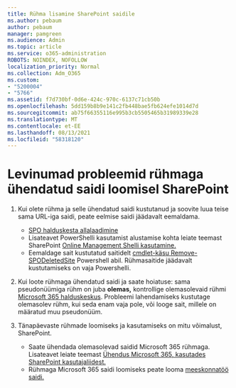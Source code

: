 ```yaml
---
title: Rühma lisamine SharePoint saidile
ms.author: pebaum
author: pebaum
manager: pamgreen
ms.audience: Admin
ms.topic: article
ms.service: o365-administration
ROBOTS: NOINDEX, NOFOLLOW
localization_priority: Normal
ms.collection: Adm_O365
ms.custom:
- "5200004"
- "5766"
ms.assetid: f7d730bf-0d6e-424c-970c-6137c71cb50b
ms.openlocfilehash: 5dd159b8b9e141c2fb448bae5fb624efe1014d7d
ms.sourcegitcommit: ab75f66355116e995b3cb5505465b31989339e28
ms.translationtype: MT
ms.contentlocale: et-EE
ms.lasthandoff: 08/13/2021
ms.locfileid: "58318120"
---
```

# <a name="common-issues-when-creating-a-group-connected-site-in-sharepoint"></a>Levinumad probleemid rühmaga ühendatud saidi loomisel SharePoint

1. Kui olete rühma ja selle ühendatud saidi kustutanud ja soovite luua teise sama URL-iga saidi, peate eelmise saidi jäädavalt eemaldama.

   - [SPO halduskesta allalaadimine](https://support.office.com/article/introduction-to-the-sharepoint-online-management-shell-c16941c3-19b4-4710-8056-34c034493429)
   - Lisateavet PowerShelli kasutamist alustamise kohta leiate teemast SharePoint [Online Management Shelli kasutamine.](https://docs.microsoft.com/powershell/module/sharepoint-online/remove-sposite)
   - Eemaldage sait kustutatud saitidelt [cmdlet-käsu Remove-SPODeletedSite](https://docs.microsoft.com/powershell/module/sharepoint-online/remove-sposite?view=sharepoint-ps) Powershell abil. Rühmasaitide jäädavalt kustutamiseks on vaja Powershelli.

1. Kui loote rühmaga ühendatud saidi ja saate hoiatuse: sama pseudonüümiga rühm on juba **olemas,** kontrollige olemasolevaid rühmi [Microsoft 365 halduskeskus](https://admin.microsoft.com/AdminPortal/Home#/groups). Probleemi lahendamiseks kustutage olemasolev rühm, kui seda enam vaja pole, või looge sait, millele on määratud muu pseudonüüm.

1. Tänapäevaste rühmade loomiseks ja kasutamiseks on mitu võimalust, SharePoint.

   - Saate ühendada olemasolevad saidid Microsoft 365 rühmaga. Lisateavet leiate teemast [Ühendus Microsoft 365, kasutades SharePoint kasutajaliidest.](https://docs.microsoft.com/sharepoint/dev/transform/modernize-connect-to-office365-group#connect-an-office-365-group-using-the-sharepoint-user-interface)
   - Rühmaga Microsoft 365 saidi loomiseks peate looma [meeskonnatöö saidi.](https://admin.microsoft.com/sharepoint)
